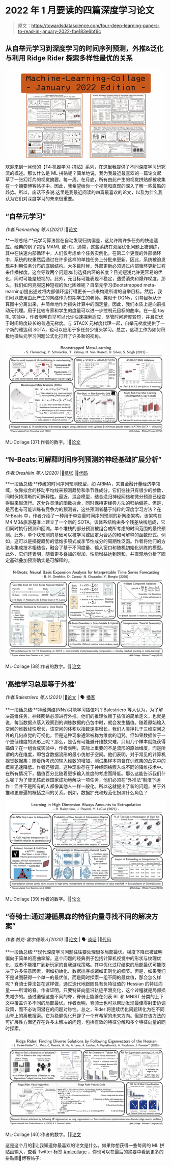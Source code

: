 # 2022 年 1 月要读的四篇深度学习论文

> 原文：<https://towardsdatascience.com/four-deep-learning-papers-to-read-in-january-2022-fbe183e6bf6c>

## **从自举元学习到深度学习的时间序列预测，外推&泛化与利用 Ridge Rider 探索多样性最优的关系**

![](img/b4dac16062850cd68156910f632df74e.png)

欢迎来到一月份的【T4:机器学习-拼贴】系列，在这里我提供了不同深度学习研究流的概述。那么什么是 ML 拼贴呢？简单地说，我为我最近最喜欢的一篇论文起草了一张幻灯片的视觉摘要。每一周。在月底，所有由此产生的视觉拼贴都被收集在一个摘要博客帖子中。因此，我希望给你一个视觉和直观的深入了解一些最酷的趋势。所以，废话不多说:这里是我最近阅读的四篇最喜欢的论文，以及为什么我认为它们对深度学习的未来很重要。

## **“自举元学习”**

*作者:Flennerhag 等人(2021)* |📝[论文](https://arxiv.org/pdf/2109.04504.pdf)

**一段总结:**元学习算法旨在自动发现归纳偏差，这允许跨许多任务的快速适应。经典的例子包括 MAML 或 rl2。通常，这些系统在双层优化问题上被训练，其中在快速内部循环中，人们仅考虑单个任务实例化。在第二个更慢的外部循环中，系统的权重然后通过在许多这样的单独任务上分批来更新。因此，系统被迫发现并利用任务分布的底层结构。大多数时候，外部更新必须通过内部循环更新过程来传播梯度。这会导致两个问题:如何选择内环的长度？目光短浅允许更容易的优化，同时可能是短视的。此外，元目标可能表现不稳定，遭受消失和爆炸梯度。那么，我们如何克服这种短视的优化困难呢？自举元学习(Bootstrapped meta-learning)提出通过将内部循环运行得更长一点来构建所谓的自举目标。然后，我们可以使用由此产生的网络作为短期学生的老师。类似于 DQNs，引导目标从计算图中分离出来，并简单地作为损失计算中的固定量。因此，我们本质上是向前推动元代理。用于比较专家和学生的度量可以进一步控制元目标的曲率。在一组 toy RL 实验中，作者表明自举可以允许快速探索适应，尽管时间跨度较短，并且它优于时间跨度较长的普通元梯度。与 STACX 元梯度代理一起，自举元梯度提供了一个新的雅达利 SOTA，也可以应用于多任务少镜头学习。总之，这项工作为如何积极地操纵元学习问题公式化打开了许多新的视角。

![](img/aac92affa2b7290b83c380ed0b3eb14f.png)

ML-Collage [37]:作者的数字。|📝[论文](https://arxiv.org/abs/1905.10437)

## **“N-Beats:可解释时间序列预测的神经基础扩展分析”**

*作者:Oreshkin 等人(2020)* |📝[纸张](https://arxiv.org/abs/1905.10437) |🤖[代码](https://github.com/ElementAI/N-BEATS)

**一段话总结:**传统的时间序列预测模型，如 ARIMA，来自金融计量经济学领域，依靠拟合的移动平均线来预测趋势和季节性成分。它们往往只有很少的参数，同时保持清晰的可解释性。最近，混合模型，结合递归神经网络和微分预测已经变得越来越流行。这允许灵活的函数拟合，同时保持更经典方法的归纳偏差。但是，是否也有可能训练有竞争力的预测者，这些预测者基于纯粹的深度学习方法？在 N-Beats 中，作者介绍了一种用于单变量时间序列预测的新网络架构，该架构在 M4 M3&旅游基准上建立了一个新的 SOTA。该体系结构由多个残差块栈组成，它们同时执行预测和回溯。单个堆栈的部分预测被组合成所考虑的时间范围的最终预测。此外，单个块预测的基础可以被学习或固定为合适的和可解释的函数形式。例如，这可以是捕捉趋势的低维多项式或季节性成分的周期性泛函。作者将他们的方法与集成技术相结合，融合了基于不同度量、输入窗口和随机初始化训练的模型。此外，它们还表明，随着更多叠加的增加，性能增益达到饱和，并直观地分析了固定基础叠加预测确实是可解释的。

![](img/9f70bf269b7b7e806a83a1a2599adb0f.png)

ML-Collage [38]:作者的数字。|📝[论文](https://arxiv.org/abs/1905.10437)

## **‘高维学习总是等于外推’**

*作者:Balestriero 等人(2021)* |📝[论文](http://arxiv.org/abs/2110.09485) | 🗣 [播客](https://twitter.com/MLStreetTalk/status/1478360446264610821?s=20)

**一段话总结:**神经网络(NNs)只能学习插值吗？Balestriero 等人认为，为了解决高维任务，神经网络必须进行外推。他们的推理依赖于插值的简单定义，也就是说，每当数据点落入观察到的训练数据的凸包中时，就会发生插值。随着原始输入空间的维数线性增长，该空间的体积以指数速率增长。我们人类挣扎于三维空间之外的几何直觉的可视化，但是这种现象通常被称为维度的诅咒。但如果数据位于一个更低维度的流形上呢？那么，是否有可能避开维数灾难，只用几个样本就能获得插值？在一组合成实验中，作者表明，实际上重要的不是流形的原始维度，而是所谓的内在维度，即包含数据流形的最小仿射子空间。他们表明，对于常见的计算机视觉数据集；随着所考虑的输入维数的增加，测试集样本包含在训练集的凸包中的概率迅速降低。作者还强调，这种现象存在于神经网络嵌入或不同的降维技术中。在所有情况下，插值百分比随着更多输入维度的考虑而降低。那么这能告诉我们什么呢？为了使无核武器国家成功地解决一项任务，他们必须在“外推法”制度下运作！但并不是所有的人都像其他人一样一般化。所以这就提出了新的问题，关于外推和更普遍的概括之间的关系。例如，数据扩充和规范化扮演什么角色？

![](img/ba5a1dbd44898f6257518ef81fead87d.png)

ML-Collage [39]:作者的数字。|📝[论文](http://arxiv.org/abs/2110.09485)

## **“脊骑士:通过遵循黑森的特征向量寻找不同的解决方案”**

*作者:帕克-霍尔德等人(2020)* |📝[论文](https://arxiv.org/abs/2011.06505) | 🗣 [谈话](https://youtu.be/MHz5zG9DDIY?t=2095) |🤖[代码](https://colab.research.google.com/drive/1RTwd7IOgOC7Meky1jCekbyQNG8fu_Stg?usp=sharing)

**一段话总结:**现代深度学习问题往往要处理很多局部最优。梯度下降已被证明偏向于简单的高曲率解。这个问题的经典例子包括计算机视觉中的形状与纹理优化，或者不能推广到新玩家的自我游戏策略。其中优化过程结束的局部最优可能取决于许多任意因素，例如初始化、数据排序或诸如正则化的细节。但是，如果我们不是试图获得一个单一的最优值，而是同时探索一组不同的最优值，那会怎么样呢？脊骑士算法旨在这样做，通过迭代地跟随具有负特征值的 Hessian 的特征向量——所谓的脊。作者证明，只要特征向量沿轨迹平滑变化，这个过程就是局部损失减少的。通过遵循这些不同的脊，脊骑士能够在列表 RL 和 MNIST 分类的上下文中覆盖许多不同的局部最优。作者表明，脊骑士也可以帮助发现最佳零射击协调政策，而不必访问潜在的问题对称性。总之，Rider 将连续优化问题转化为在不同山脊上的离散搜索。它为稳健优化开辟了一个有希望的未来方向。但是在该方法的可扩展性方面还存在许多未解决的问题，包括有效的特征分解和多个特征向量的同时探索。

![](img/3b94c1b73f9ac871c1abb2671a98afe4.png)

ML-Collage [40]:作者的数字。|📝[论文](https://arxiv.org/abs/2011.06505)

这是这个月的🤗让我知道你最喜欢的论文是什么。如果你想获得一些每周的 ML 拼贴画输入，查看 Twitter 标签 [#mlcollage](https://twitter.com/hashtag/mlcollage) ，你也可以在最后的摘要中看到更多的拼贴画📖博客帖子:

</four-deep-learning-papers-to-read-in-december-2021-e28f31e6aab4> 